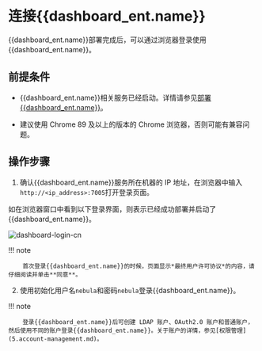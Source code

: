 # 连接{{dashboard_ent.name}}

{{dashboard_ent.name}}部署完成后，可以通过浏览器登录使用{{dashboard_ent.name}}。

## 前提条件

- {{dashboard_ent.name}}相关服务已经启动。详情请参见[部署{{dashboard_ent.name}}](2.deploy-connect-dashboard-ent.md)。

- 建议使用 Chrome 89 及以上的版本的 Chrome 浏览器，否则可能有兼容问题。

## 操作步骤

1. 确认{{dashboard_ent.name}}服务所在机器的 IP 地址，在浏览器中输入`http://<ip_address>:7005`打开登录页面。

  如在浏览器窗口中看到以下登录界面，则表示已经成功部署并启动了{{dashboard_ent.name}}。

  ![dashboard-login-cn](https://docs-cdn.nebula-graph.com.cn/figures/login_20220909_cn.png)

  !!! note

        首次登录{{dashboard_ent.name}}的时候，页面显示*最终用户许可协议*的内容，请仔细阅读并单击**同意**。

2. 使用初始化用户名`nebula`和密码`nebula`登录{{dashboard_ent.name}}。

  !!! note

        登录{{dashboard_ent.name}}后可创建 LDAP 账户、OAuth2.0 账户和普通账户，然后使用不同的账户登录{{dashboard_ent.name}}。关于账户的详情，参见[权限管理](5.account-management.md)。

